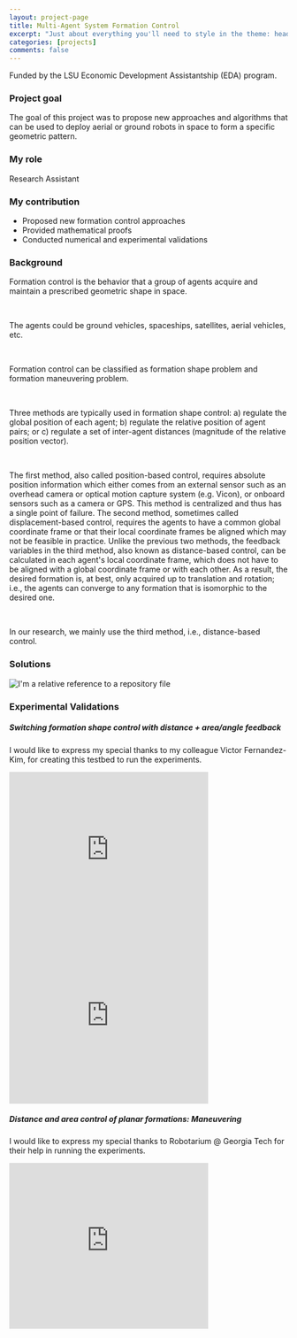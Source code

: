 ```yaml
---
layout: project-page
title: Multi-Agent System Formation Control
excerpt: "Just about everything you'll need to style in the theme: headings, paragraphs, blockquotes, tables, code blocks, and more."
categories: [projects]
comments: false
---
```


Funded by the LSU Economic Development Assistantship (EDA) program.

### Project goal
The goal of this project was to propose new approaches and algorithms that can be used to deploy aerial or ground robots in space to form a specific geometric pattern.

### My role
Research Assistant

### My contribution

* Proposed new formation control approaches
* Provided mathematical proofs
* Conducted numerical and experimental validations

### Background   
Formation control is the behavior that a group of agents acquire and maintain a prescribed geometric shape in space.   

<br />    

The agents could be ground vehicles, spaceships, satellites, aerial vehicles, etc.   

<br />    

Formation control can be classified as formation shape problem and formation maneuvering problem.   

<br />    

Three methods are typically used in formation shape control: a) regulate the global position of each agent; b) regulate the relative position of agent pairs; or c) regulate a set of inter-agent distances (magnitude of the relative position vector).   

<br />    

The first method, also called position-based control, requires absolute position information which either comes from an external sensor such as an overhead camera or optical motion capture system (e.g. Vicon), or onboard sensors such as a camera or GPS. This method is centralized and thus has a single point of failure. The second method, sometimes called displacement-based control, requires the agents to have a common global coordinate frame or that their local coordinate frames be aligned which may not be feasible in practice. Unlike the previous two methods, the feedback variables in the third method, also known as distance-based control, can be calculated in each agent's local coordinate frame, which does not have to be aligned with a global coordinate frame or with each other. As a result, the desired formation is, at best, only acquired up to translation and rotation; i.e., the agents can converge to any formation that is isomorphic to the desired one.   

<br />    

In our research, we mainly use the third method, i.e., distance-based control.   

### Solutions   

![I'm a relative reference to a repository file](../../Pics/formation_control/FormationShapeMethodsCompare.png)

### Experimental Validations   

##### Switching formation shape control with distance + area/angle feedback   

I would like to express my special thanks to my colleague Victor Fernandez-Kim, for creating this testbed to run the experiments.


<iframe class="youtube-player" type="text/html" width="360" height="300" src="https://www.youtube.com/embed/eE_6TtT_Rao" frameborder="0" allowfullscreen></iframe>

<iframe class="youtube-player" type="text/html" width="360" height="300" src="https://www.youtube.com/embed/MM_Ag7OJfnM" frameborder="0" allowfullscreen></iframe>

##### Distance and area control of planar formations: Maneuvering   

I would like to express my special thanks to Robotarium @ Georgia Tech for their help in running the experiments.

<iframe class="youtube-player" type="text/html" width="360" height="300" src="https://www.youtube.com/embed/yJQnG5hxHcc" frameborder="0" allowfullscreen></iframe>
